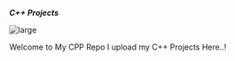 *****C++ Projects*****

![large](https://user-images.githubusercontent.com/71898557/120921153-fd9f1500-c6df-11eb-936f-776304406069.png)

Welcome to My CPP Repo
I upload my C++ Projects Here..!

